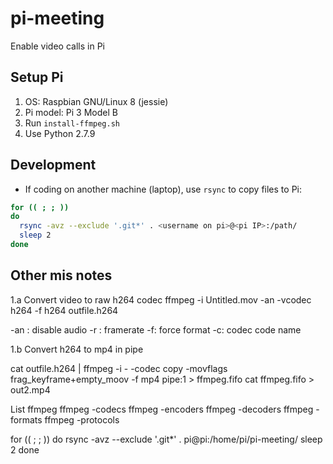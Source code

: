 # pi-meeting

Enable video calls in Pi


## Setup Pi

1. OS: Raspbian GNU/Linux 8 (jessie)
1. Pi model: Pi 3 Model B
1. Run `install-ffmpeg.sh`
1. Use Python 2.7.9

## Development

- If coding on another machine (laptop), use `rsync` to copy files to Pi:

```bash
for (( ; ; ))
do
  rsync -avz --exclude '.git*' . <username on pi>@<pi IP>:/path/
  sleep 2
done
```

## Other mis notes

1.a Convert video to raw h264 codec
ffmpeg -i Untitled.mov -an -vcodec h264 -f h264 outfile.h264

-an : disable audio
-r : framerate
-f: force format
-c: codec code name

1.b Convert h264 to mp4 in pipe

cat outfile.h264 | ffmpeg -i - -codec copy -movflags frag_keyframe+empty_moov -f mp4 pipe:1 > ffmpeg.fifo
cat ffmpeg.fifo > out2.mp4

List ffmpeg
ffmpeg -codecs
ffmpeg -encoders
ffmpeg -decoders
ffmpeg -formats
ffmpeg -protocols

for (( ; ; ))
do
  rsync -avz --exclude '.git*' . pi@pi:/home/pi/pi-meeting/
  sleep 2
done
